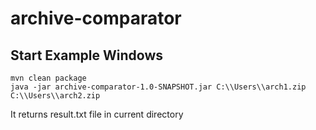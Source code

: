 # archive-comparator
## Start Example Windows

```
mvn clean package
java -jar archive-comparator-1.0-SNAPSHOT.jar C:\\Users\\arch1.zip C:\\Users\\arch2.zip
```
It returns result.txt file in current directory
